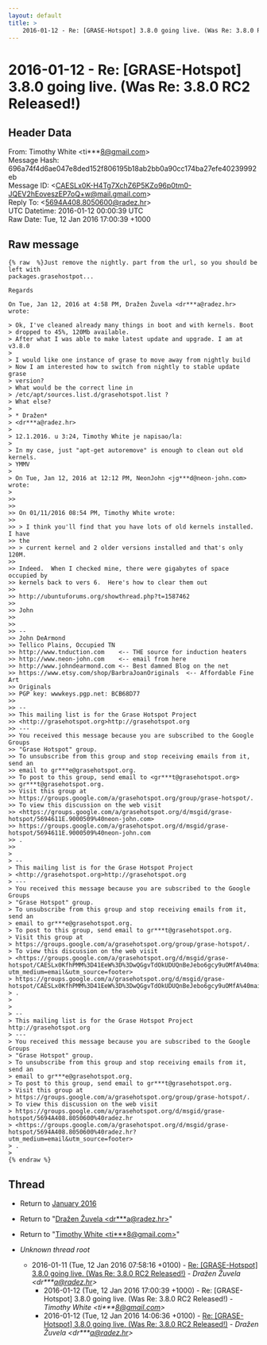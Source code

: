 ```yaml
---
layout: default
title: >
    2016-01-12 - Re: [GRASE-Hotspot] 3.8.0 going live. (Was Re: 3.8.0 RC2 Released!)
---
```


# 2016-01-12 - Re: [GRASE-Hotspot] 3.8.0 going live. (Was Re: 3.8.0 RC2 Released!)

## Header Data

From: Timothy White \<ti***8@gmail.com\><br>
Message Hash: 696a74f4d6ae047e8ded152f806195b18ab2bb0a90cc174ba27efe40239992eb<br>
Message ID: \<CAESLx0K-H4Tg7XchZ6P5KZo96p0tm0-JQEV2hEoveszEP7oQ+w@mail.gmail.com\><br>
Reply To: \<5694A408.8050600@radez.hr\><br>
UTC Datetime: 2016-01-12 00:00:39 UTC<br>
Raw Date: Tue, 12 Jan 2016 17:00:39 +1000<br>

## Raw message

```
{% raw  %}Just remove the nightly. part from the url, so you should be left with
packages.grasehostpot...

Regards

On Tue, Jan 12, 2016 at 4:58 PM, Dražen Žuvela <dr***a@radez.hr>
wrote:

> Ok, I've cleaned already many things in boot and with kernels. Boot
> dropped to 45%, 120Mb available.
> After what I was able to make latest update and upgrade. I am at v3.8.0
>
> I would like one instance of grase to move away from nightly build
> Now I am interested how to switch from nightly to stable update grase
> version?
> What would be the correct line in
> /etc/apt/sources.list.d/grasehotspot.list ?
> What else?
>
> * Dražen*
> <dr***a@radez.hr>
>
> 12.1.2016. u 3:24, Timothy White je napisao/la:
>
> In my case, just "apt-get autoremove" is enough to clean out old kernels.
> YMMV
>
> On Tue, Jan 12, 2016 at 12:12 PM, NeonJohn <jg***d@neon-john.com> wrote:
>
>>
>>
>> On 01/11/2016 08:54 PM, Timothy White wrote:
>>
>> > I think you'll find that you have lots of old kernels installed. I have
>> the
>> > current kernel and 2 older versions installed and that's only 120M.
>>
>> Indeed.  When I checked mine, there were gigabytes of space occupied by
>> kernels back to vers 6.  Here's how to clear them out
>>
>> http://ubuntuforums.org/showthread.php?t=1587462
>>
>> John
>>
>>
>> --
>> John DeArmond
>> Tellico Plains, Occupied TN
>> http://www.tnduction.com    <-- THE source for induction heaters
>> http://www.neon-john.com    <-- email from here
>> http://www.johndearmond.com <-- Best damned Blog on the net
>> https://www.etsy.com/shop/BarbraJoanOriginals  <-- Affordable Fine Art
>> Originals
>> PGP key: wwwkeys.pgp.net: BCB68D77
>>
>> --
>> This mailing list is for the Grase Hotspot Project
>> <http://grasehotspot.org>http://grasehotspot.org
>> ---
>> You received this message because you are subscribed to the Google Groups
>> "Grase Hotspot" group.
>> To unsubscribe from this group and stop receiving emails from it, send an
>> email to gr***e@grasehotspot.org.
>> To post to this group, send email to <gr***t@grasehotspot.org>
>> gr***t@grasehotspot.org.
>> Visit this group at
>> https://groups.google.com/a/grasehotspot.org/group/grase-hotspot/.
>> To view this discussion on the web visit
>> <https://groups.google.com/a/grasehotspot.org/d/msgid/grase-hotspot/5694611E.9000509%40neon-john.com>
>> https://groups.google.com/a/grasehotspot.org/d/msgid/grase-hotspot/5694611E.9000509%40neon-john.com
>> .
>>
>
> --
> This mailing list is for the Grase Hotspot Project
> <http://grasehotspot.org>http://grasehotspot.org
> ---
> You received this message because you are subscribed to the Google Groups
> "Grase Hotspot" group.
> To unsubscribe from this group and stop receiving emails from it, send an
> email to gr***e@grasehotspot.org.
> To post to this group, send email to gr***t@grasehotspot.org.
> Visit this group at
> https://groups.google.com/a/grasehotspot.org/group/grase-hotspot/.
> To view this discussion on the web visit
> <https://groups.google.com/a/grasehotspot.org/d/msgid/grase-hotspot/CAESLx0KfhPMM%3D41EeW%3D%3DwQGgvTdOkUDUQnBeJebo6gcy9uOMfA%40mail.gmail.com?utm_medium=email&utm_source=footer>
> https://groups.google.com/a/grasehotspot.org/d/msgid/grase-hotspot/CAESLx0KfhPMM%3D41EeW%3D%3DwQGgvTdOkUDUQnBeJebo6gcy9uOMfA%40mail.gmail.com
> .
>
>
> --
> This mailing list is for the Grase Hotspot Project http://grasehotspot.org
> ---
> You received this message because you are subscribed to the Google Groups
> "Grase Hotspot" group.
> To unsubscribe from this group and stop receiving emails from it, send an
> email to gr***e@grasehotspot.org.
> To post to this group, send email to gr***t@grasehotspot.org.
> Visit this group at
> https://groups.google.com/a/grasehotspot.org/group/grase-hotspot/.
> To view this discussion on the web visit
> https://groups.google.com/a/grasehotspot.org/d/msgid/grase-hotspot/5694A408.8050600%40radez.hr
> <https://groups.google.com/a/grasehotspot.org/d/msgid/grase-hotspot/5694A408.8050600%40radez.hr?utm_medium=email&utm_source=footer>
> .
>
{% endraw %}
```

## Thread

+ Return to [January 2016](/archive/2016/01)

+ Return to "[Dražen Žuvela <dr***a<span>@</span>radez.hr>](/authors/dr___a_at_radez_hr)"
+ Return to "[Timothy White <ti***8<span>@</span>gmail.com>](/authors/ti___8_at_gmail_com)"

+ _Unknown thread root_
  + 2016-01-11 (Tue, 12 Jan 2016 07:58:16 +0100) - [Re: [GRASE-Hotspot] 3.8.0 going live. (Was Re: 3.8.0 RC2 Released!)](/archive/2016/01/d726a1bcbe4ffaac2679d0eec7233ad0430a41cb150bccd82e18e8830bd754dc) - _Dražen Žuvela \<dr***a@radez.hr\>_
    + 2016-01-12 (Tue, 12 Jan 2016 17:00:39 +1000) - Re: [GRASE-Hotspot] 3.8.0 going live. (Was Re: 3.8.0 RC2 Released!) - _Timothy White \<ti***8@gmail.com\>_
    + 2016-01-12 (Tue, 12 Jan 2016 14:06:36 +0100) - [Re: [GRASE-Hotspot] 3.8.0 going live. (Was Re: 3.8.0 RC2 Released!)](/archive/2016/01/d796fbb23d52613fa05d7c686e854e83e89192dc10d0a6ac4908dc2de5d713d3) - _Dražen Žuvela \<dr***a@radez.hr\>_

